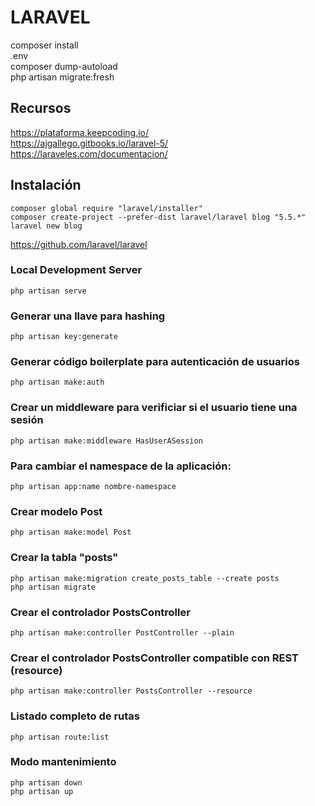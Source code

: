 # LARAVEL

composer install  
.env  
composer dump-autoload  
php artisan migrate:fresh  


## Recursos

https://plataforma.keepcoding.io/  
https://ajgallego.gitbooks.io/laravel-5/  
https://laraveles.com/documentacion/  

## Instalación
`composer global require "laravel/installer"`  
`composer create-project --prefer-dist laravel/laravel blog "5.5.*"`  
`laravel new blog`

https://github.com/laravel/laravel

### Local Development Server
`php artisan serve`

### Generar una llave para hashing
`php artisan key:generate`

### Generar código boilerplate para autenticación de usuarios
`php artisan make:auth`

### Crear un middleware para verificiar si el usuario tiene una sesión
`php artisan make:middleware HasUserASession`

### Para cambiar el namespace de la aplicación:
`php artisan app:name nombre-namespace`

### Crear modelo Post
`php artisan make:model Post`

### Crear la tabla "posts"
`php artisan make:migration create_posts_table --create posts`  
`php artisan migrate`

### Crear el controlador PostsController
`php artisan make:controller PostController --plain`

### Crear el controlador PostsController compatible con REST (resource) 
`php artisan make:controller PostsController --resource` 

### Listado completo de rutas
`php artisan route:list` 

### Modo mantenimiento
`php artisan down`    
`php artisan up`   

